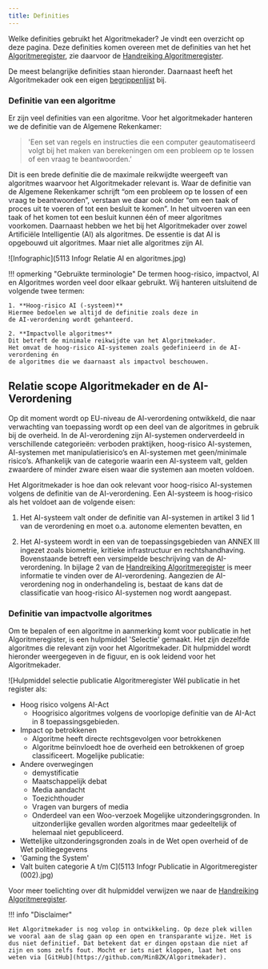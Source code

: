 ```yaml
---
title: Definities
---
```


Welke definities gebruikt het Algoritmekader? Je vindt een overzicht op deze pagina. Deze definities komen overeen met de definities van het het [Algoritmeregister](https://algoritmes.overheid.nl/nl), zie daarvoor de [Handreiking Algoritmeregister](https://algoritmes.pleio.nl/attachment/entity/83fb2500-6b45-434d-93c9-7534e0b740b3).

De meest belangrijke definities staan hieronder. Daarnaast heeft het Algoritmekader ook een eigen [begrippenlijst](includes/begrippenlijst.md) bij. 

### Definitie van een algoritme
Er zijn veel definities van een algoritme. Voor het algoritmekader hanteren we de definitie van de Algemene Rekenkamer:

> 'Een set van regels en instructies die een computer geautomatiseerd volgt bij het maken van berekeningen om een probleem op te lossen of een vraag te beantwoorden.’

Dit is een brede definitie die de maximale reikwijdte weergeeft van algoritmes waarvoor het Algoritmekader relevant is. Waar de definitie van de Algemene Rekenkamer schrijft “om een probleem op te lossen of een vraag te beantwoorden”, verstaan we daar ook onder “om een taak of proces uit te voeren of tot een besluit te komen”. In het uitvoeren van een taak of het komen tot een besluit kunnen één of meer algoritmes voorkomen. Daarnaast hebben we het bij het Algoritmekader over zowel Artificiële Intelligentie (AI) als algoritmes. De essentie is dat AI is opgebouwd uit algoritmes. Maar niet alle algoritmes zijn AI. 

![Infographic](5113 Infogr Relatie AI en algoritmes.jpg)

!!! opmerking "Gebruikte terminologie"
    De termen hoog-risico, impactvol, AI en Algoritmes worden veel door elkaar gebruikt.
    Wij hanteren uitsluitend de volgende twee termen:

    1. **Hoog-risico AI (-systeem)** 
    Hiermee bedoelen we altijd de definitie zoals deze in
    de AI-verordening wordt gehanteerd.

    2. **Impactvolle algoritmes**
    Dit betreft de minimale reikwijdte van het Algoritmekader.
    Het omvat de hoog-risico AI-systemen zoals gedefinieerd in de AI-verordening én
    de algoritmes die we daarnaast als impactvol beschouwen. 

## Relatie scope Algoritmekader en de AI-Verordening
Op dit moment wordt op EU-niveau de AI-verordening ontwikkeld, die naar verwachting van toepassing wordt op een deel van de algoritmes in gebruik bij de overheid. In de
AI-verordening zijn AI-systemen onderverdeeld in verschillende categorieën: verboden praktijken, hoog-risico AI-systemen, AI-systemen met manipulatierisico’s en AI-systemen
met geen/minimale risico’s. Afhankelijk van de categorie waarin een AI-systeem valt, gelden zwaardere of minder zware eisen waar die systemen aan moeten voldoen.

Het Algoritmekader is hoe dan ook relevant voor hoog-risico AI-systemen volgens de definitie van de AI-verordening. Een AI-systeem is hoog-risico als het voldoet
aan de volgende eisen:
1. Het AI-systeem valt onder de definitie van AI-systemen in artikel 3 lid 1 van de
verordening en moet o.a. autonome elementen bevatten, en

2. Het AI-systeem wordt in een van de toepassingsgebieden van ANNEX III ingezet
zoals biometrie, kritieke infrastructuur en rechtshandhaving. Bovenstaande betreft een versimpelde beschrijving van de AI-verordening. In bijlage 2 van de [Handreiking Algoritmeregister](https://algoritmes.pleio.nl/attachment/entity/83fb2500-6b45-434d-93c9-7534e0b740b3) is meer informatie te vinden over de AI-verordening. Aangezien de AI-verordening nog in onderhandeling is, bestaat de kans dat de classificatie van hoog-risico AI-systemen nog wordt aangepast. 

### Definitie van impactvolle algoritmes
Om te bepalen of een algoritme in aanmerking komt voor publicatie in het Algoritmeregister, is een hulpmiddel 'Selectie' gemaakt. Het zijn dezelfde algoritmes die relevant zijn voor het Algoritmekader. Dit hulpmiddel wordt hieronder weergegeven in de figuur, en is ook leidend voor het Algoritmekader.

![Hulpmiddel selectie publicatie Algoritmeregister 
Wél publicatie in het register als: 
* Hoog risico volgens AI-Act 
    * Hoogrisico algoritmes volgens de voorlopige definitie van de AI-Act in 8 toepassingsgebieden. 
* Impact op betrokkenen 
    * Algoritme heeft directe rechtsgevolgen voor betrokkenen 
    * Algoritme beïnvloedt hoe de overheid een betrokkenen of groep classificeert.
Mogelijke publicatie:
* Andere overwegingen 
    * demystificatie 
    * Maatschappelijk debat
    * Media aandacht 
    * Toezichthouder
    * Vragen van burgers of media 
    * Onderdeel van een Woo-verzoek
Mogelijke uitzonderingsgronden. In uitzonderlijke gevallen worden algoritmes maar gedeeltelijk of helemaal niet gepubliceerd. 
* Wettelijke uitzonderingsgronden zoals in de Wet open overheid of de Wet politiegegevens 
* 'Gaming the System'  
* Valt buiten categorie A t/m C](5113 Infogr Publicatie in Algoritmeregister (002).jpg)

Voor meer toelichting over dit hulpmiddel verwijzen we naar de [Handreiking Algoritmeregister](https://algoritmes.pleio.nl/attachment/entity/83fb2500-6b45-434d-93c9-7534e0b740b3). 

!!! info "Disclaimer"

    Het Algoritmekader is nog volop in ontwikkeling. Op deze plek willen we vooral aan de slag gaan op een open en transparante wijze. Het is dus niet definitief. Dat betekent dat er dingen opstaan die niet af zijn en soms zelfs fout. Mocht er iets niet kloppen, laat het ons weten via [GitHub](https://github.com/MinBZK/Algoritmekader).
